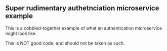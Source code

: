 ## Super rudimentary authetnciation microservice example

This is a cobbled-together example of what an authentication microservice might look like.

This is NOT good code, and should not be taken as such.